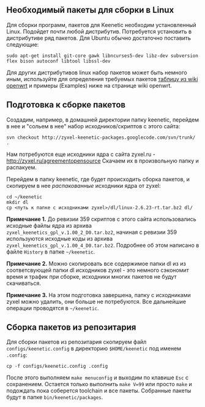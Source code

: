 ## Необходимый пакеты для сборки в Linux ##

Для сборки программ, пакетов для Keenetic необходим установленный Linux. Подойдет почти любой дистрибутив. Потребуется установить в дистрибутиве ряд пакетов. Для Ubuntu обычно достаточно поставить следующие:
```
sudo apt-get install git-core gawk libncurses5-dev libz-dev subversion flex bison autoconf libtool libssl-dev
```

Для других дистрибутивов linux набор пакетов может быть немного иным, используйте для определения требуемых пакетов [таблицу из wiki openwrt](http://wiki.openwrt.org/doc/howto/buildroot.exigence) и примеры (Examples) ниже на странице wiki openwrt.

## Подготовка к сборке пакетов ##

Создадим, например, в домашней директории папку keenetic, перейдем в нее и "сольем в нее" набор исходников/скриптов с этого сайта:
```
svn checkout http://zyxel-keenetic-packages.googlecode.com/svn/trunk/ .
```

Нам потребуются еще исходники ядра с сайта zyxel.ru - http://zyxel.ru/agreementopensource
Скачаем их в произвольную папку и распакуем.

Перейдем в папку keenetic, где будет происходить сборка пакетов, и скопируем в нее _распакованные_ исходники ядра от zyxel:
```
cd ~/keenetic
mkdir dl
cp <путь к папке с исходниками zyxel>/dl/linux-2.6.23-rt.tar.bz2 dl/
```

**Примечание 1.** До ревизии 359 скриптов с этого сайта использовались исходные файлы ядра из архива `zyxel_keenetics_gpl_v.1.00_2_D0.tar.bz2`, начиная с ревизии 359 используются исходные коды из архива `zyxel_keenetics_gpl_v.1.00_4_D0.tar.bz2`. Подробнее об этом написано в файле `History` в папке `~/keenetic`.

**Примечание 2.** Можно скопировать все содержимое папки dl из из соответсвующей папки dl исходников zyxel - это немного сэкономит время и трафик при сборке, исходники многих пакетов не будут скачиваться.

**Примечание 3.** На этом подготовка завершена, папку с исходниками zyxel можно удалить, они больше не потребуются. Все дальнейшие операции проводятся в `~/keenetic`.



## Сборка пакетов из репозитария ##

Для сборки пакетов из репозитария скопируем файл `configs/keenetic.config` в директорию `$HOME/keenetic` под именем `.config`:
```
cp -f configs/keenetic.config .config
```
После этого выполняем `make menuconfig` и выходим по клавише `Esс` с сохранением. Остается только выполнить `make V=99` или просто `make` и подождать пока соберется toolchain и все пакеты. Собранные пакеты будут в папке `bin/keenetic/packages`.